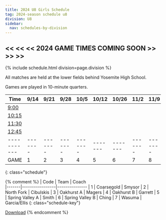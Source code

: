 ```yaml
---
title: 2024 U8 Girls Schedule
tag: 2024-season schedule u8
division: U8
sidebar:
  nav: schedules-by-division
---
```


## << << << 2024 GAME TIMES COMING SOON >> >> >>

{% include schedule.html division=page.division %}

All matches are held at the lower fields behind Yosemite High School.

Games are played in 10-minute quarters.

| Time      | 9/14  | 9/21  | 9/28  | 10/5  | 10/12 | 10/26 | 11/2  | 11/9 | 11/16
|------------|-------|-------|-------|-------|-------|-------|-------|-------|-------
| <u>9:00</u> |
| <u>10:15</u> |
| <u>11:30</u> |
| <u>12:45</u> |
|-----------|-------|-------|-------|-------|-------|-------|-------|-------|-------
| GAME      | 1     | 2     | 3     | 4     | 5     | 6     | 7     | 8     | 9
{: class="schedule"}


{% comment %}
| Code  | Team            | Coach                         
|-------|-----------------|---------------
| 1     | Coarsegold      | Smysor
| 2     | North Fork      | Cibulskis
| 3     | Oakhurst A      | Magers
| 4     | Oakhurst B      | Garrett
| 5     | Spring Valley A | Smith
| 6     | Spring Valley B | Ching
| 7     | Wasuma          | Garcia/Ellis
{: class="schedule-key"}

[Download](/schedules/2024/MAYSL-2024-U8-girls.pdf)
{% endcomment %}
